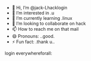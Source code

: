 - 👋 Hi, I’m @jack-Lhacklogin
- 👀 I’m interested in .u
- 🌱 I’m currently learning .linux
- 💞️ I’m looking to collaborate on hack
- 📫 How to reach me on that mail
- 😄 Pronouns: ..good.
- ⚡ Fun fact: .thank u..

<!---
jack-Lhacklogin/jack-Lhacklogin is a ✨ special ✨ repository because its `README.md` (this file) appears on your GitHub profile.
You can click the Preview link to take a look at your changes.
--->
login everywhereforall:
